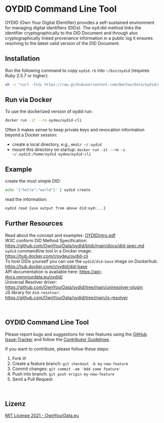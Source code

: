 # OYDID Command Line Tool

OYDID (Own Your Digital IDentifier) provides a self-sustained environment for managing digital identifiers (DIDs). The oyd:did method links the identifier cryptographically to the DID Document and through also cryptographically linked provenance information in a public log it ensures resolving to the latest valid version of the DID Document.

## Installation
Run the following command to copy `oydid.rb` into `~/bin/oydid` (requires Ruby 2.5.7 or higher):
```bash
sh -c "curl -fsSL https://raw.githubusercontent.com/OwnYourData/oydid/main/cli/install.sh | sh"
```

## Run via Docker
To use the dockerized version of oydid run:
```bash
docker run -it --rm oydeu/oydid-cli
```

Often it makes sense to keep private keys and revocation information beyond a Docker session:

* create a local directory, e.g., `mkdir ~/.oydid`
* mount this directory on startup: `docker run -it --rm -v ~/.oydid:/home/oydid oydeu/oydid-cli`


## Example
create the most simple DID:
```bash
echo '{"hello":"world"}' | oydid create
```

read the information:
```bash
oydid read {use output from above did:oyd:...}
```

## Further Resources
Read about the concept and examples: [OYDIDintro.pdf](https://github.com/OwnYourData/oydid/blob/main/docs/OYDIDintro.pdf)    
W3C conform DID Method Specification: https://github.com/OwnYourData/oydid/blob/main/docs/did-spec.md    
`oydid` commandline tool in a Docker image: https://hub.docker.com/r/oydeu/oydid-cli         
To host DIDs yourself you can use the `oydid/did-base` image on Dockerhub: https://hub.docker.com/r/oydid/did-base    
API documentation is available here: https://api-docs.ownyourdata.eu/oydid/    
Universal Resolver driver: https://github.com/OwnYourData/oydid/tree/main/uniresolver-plugin    
JS library for `did-resolver`: https://github.com/OwnYourData/oydid/tree/main/js-resolver    



&nbsp;    

## OYDID Command Line Tool

Please report bugs and suggestions for new features using the [GitHub Issue-Tracker](https://github.com/OwnYourData/oydid/issues) and follow the [Contributor Guidelines](https://github.com/twbs/ratchet/blob/master/CONTRIBUTING.md).

If you want to contribute, please follow these steps:

1. Fork it!
2. Create a feature branch: `git checkout -b my-new-feature`
3. Commit changes: `git commit -am 'Add some feature'`
4. Push into branch: `git push origin my-new-feature`
5. Send a Pull Request

&nbsp;    

## Lizenz

[MIT License 2021 - OwnYourData.eu](https://raw.githubusercontent.com/OwnYourData/oydid/main/LICENSE)

